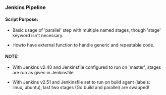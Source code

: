 ### Jenkins Pipeline

#### Script Purpose:

- Basic usage of 'parallel' step with multiple named stages, though 'stage' keyword isn't necessary.

- Howto have external function to handle generic and repeatable code.

#### NOTE:

- With Jenkins v2.40 and Jenkinsfile configured to run on 'master', stages are run as given in Jenkinsfile

- With Jenkins v2.51 and Jenkinsfile set to run on build agent (labels: linux, ubuntu), last two stages (Go build and parallel) are swapped!

